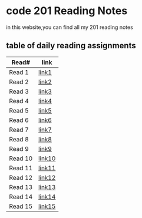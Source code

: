 # code 201 Reading Notes

in this website,you can find all my 201 reading notes

## table of daily reading assignments 

Read#  | link
-----------|----------
Read 1     | [link1](https://laith-2020.github.io/reading-notes/clas01)
Read 2     | [link2](https://laith-2020.github.io/reading-notes/class-02)
Read 3     | [link3](https://laith-2020.github.io/reading-notes/class-03)
Read 4     | [link4]()
Read 5     | [link5]()
Read 6     | [link6]()
Read 7     | [link7]()
Read 8     | [link8]()
Read 9     | [link9]()
Read 10    | [link10]()
Read 11    | [link11]()
Read 12    | [link12]()
Read 13    | [link13]()
Read 14    | [link14]()
Read 15    | [link15]()